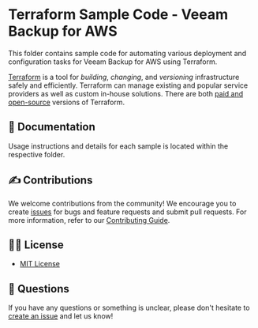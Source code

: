 # Terraform Sample Code - Veeam Backup for AWS

This folder contains sample code for automating various deployment and configuration tasks for Veeam Backup for AWS using Terraform.

[Terraform](https://www.terraform.io/intro) is a tool for _building_, _changing_, and _versioning_ infrastructure safely and efficiently. Terraform can manage existing and popular service providers as well as custom in-house solutions. There are both [paid and open-source](https://www.hashicorp.com/products/terraform/pricing) versions of Terraform.

## 📗 Documentation

Usage instructions and details for each sample is located within the respective folder.

## ✍ Contributions

We welcome contributions from the community! We encourage you to create [issues](https://github.com/VeeamHub/veeam-terraform/issues/new/choose) for bugs and feature requests and submit pull requests. For more information, refer to our [Contributing Guide](CONTRIBUTING.md).

## 🤝🏾 License

* [MIT License](LICENSE)

## 🤔 Questions

If you have any questions or something is unclear, please don't hesitate to [create an issue](https://github.com/VeeamHub/veeam-terraform/issues/new/choose) and let us know!
